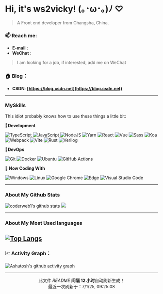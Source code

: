 # Hi, it's ws2vicky! (｡･ω･｡)ﾉ ♡

> A Front end developer from Changsha, China.

### 📫 Reach me:

   - **E-mail** :
   - **WeChat** :


> I am looking for a job, if interested, add me on WeChat

### 🏠 Blog：

  - **CSDN**: **[https://blog.csdn.net](https://blog.csdn.net)**


---

### MySkills

<!-- 这个笨蛋大概对这些东西会用一点点： -->
<p> This idiot probably knows how to use these things a little bit:</p>

**💪Development**

<p>
  <img alt="TypeScript" src="https://img.shields.io/badge/-TypeScript-3178C6?style=flat-square&logo=typescript&logoColor=white" />
  <img alt="JavaScript" src="https://img.shields.io/badge/-JavaScript-F7DF1E?style=flat-square&logo=javascript&logoColor=white" />
  <img alt="NodeJS" src="https://img.shields.io/badge/-NodeJS-339933?style=flat-square&logo=node.js&logoColor=white" />
  <img alt="Yarn" src="https://img.shields.io/badge/-Yarn-2C8EBB?style=flat-square&logo=yarn&logoColor=white" />
  <img alt="React" src="https://img.shields.io/badge/-React-61DAFB?style=flat-square&logo=react&logoColor=white" />
  <img alt="Vue" src="https://img.shields.io/badge/-Vue-4FC08D?style=flat-square&logo=vue.js&logoColor=white" />
  <img alt="Sass" src="https://img.shields.io/badge/-Sass-CC6699?style=flat-square&logo=sass&logoColor=white" />
  <!-- <img alt="Remix" src="https://img.shields.io/badge/-Remix-000000?style=flat-square&logo=remix&logoColor=white" /> -->
  <img alt="Koa" src="https://img.shields.io/badge/-Koa-33333D?style=flat-square&logo=koa&logoColor=white" />
  <!-- <img alt="Prisma" src="https://img.shields.io/badge/-Prisma-2D3748?style=flat-square&logo=prisma&logoColor=white" /> -->
  <img alt="Webpack" src="https://img.shields.io/badge/-Webpack-8DD6F9?style=flat-square&logo=webpack&logoColor=white" />
   <img alt="Vite" src="https://img.shields.io/badge/-Vite-646CFF?style=flat-square&logo=vite&logoColor=white" />
  <img alt="Rust" src="https://img.shields.io/badge/-Rust-000000?style=flat-square&logo=rust&logoColor=white" />
<img alt="Verilog" src="https://img.shields.io/badge/-Verilog-000000?style=flat-square" />

</p>

**🧠DevOps**

<p>
  <img alt="Git" src="https://img.shields.io/badge/-Git-F05032?style=flat-square&logo=git&logoColor=white" />
  <img alt="Docker" src="https://img.shields.io/badge/-Docker-2496ED?style=flat-square&logo=Docker&logoColor=white" />
  <img alt="Ubuntu" src="https://img.shields.io/badge/-Ubuntu-E95420?style=flat-square&logo=ubuntu&logoColor=white" />
  <img alt="GitHub Actions" src="https://img.shields.io/badge/-GitHub Actions-2088FF?style=flat-square&logo=GitHub Actions&logoColor=white" />
</p>

**🧰 Now Coding With**

![Windows](https://img.shields.io/badge/Windows-0078D6?style=flat-square&logo=windows&logoColor=white)
![Linux](https://img.shields.io/badge/Linux-FCC624?style=style=flat-square&logo=linux&logoColor=black)
![Google Chrome](https://img.shields.io/badge/Chrome-4285F4?style=flat-square&logo=GoogleChrome&logoColor=white)
![Edge](https://img.shields.io/badge/Edge-0078D7?style=flat-square&logo=Microsoft-edge&logoColor=white)
![Visual Studio Code](https://img.shields.io/badge/-Visual%20Studio%20Code-007ACC?style=flat-square&logo=Visual%20Studio%20Code&logoColor=fff)

---

### About My Github Stats

<!-- <div>
<img align="center" src="https://github-readme-stats.vercel.app/api?username=coderweb1&theme=radical&show_icons=true&count_private=true&card_width=350&include_all_commits" alt="" /> | <img align="center" src="https://user-images.githubusercontent.com/44573106/193484957-fb6d0f10-0c11-447e-bbdc-ebdd4db444f3.jpg" alt="" /> |  </div> -->

![coderweb1's github stats](https://github-readme-stats.vercel.app/api?username=ws2vicky&theme=radical&show_icons=true&count_private=true&card_width=350&include_all_commits)
<img src="https://user-images.githubusercontent.com/44573106/193484957-fb6d0f10-0c11-447e-bbdc-ebdd4db444f3.jpg" style="max-width:100%;max-height:100%;display:inline-block" />

---

### About My Most Used languages

## [![Top Langs](https://github-readme-stats.vercel.app/api/top-langs/?username=ws2vicky&theme=radical&show_icons=true&layout=compact&card_height=100&count_private=true)](https://github.com/anuraghazra/github-readme-stats)

### 📈 Activity Graph：

[![Ashutosh's github activity graph](https://github-readme-activity-graph.vercel.app/graph?username=ws2vicky&theme=react-dark)](https://github.com/ws2vicky/github-readme-activity-graph)

---


<p align="center">此文件 <i>README</i> <b>间隔 12 小时</b>自动刷新生成！
</br>
最近一次刷新于：7/1/25, 09:25:08
</p>
  
